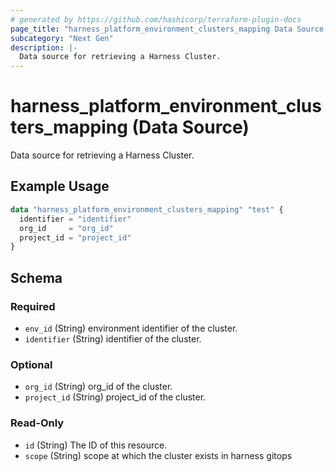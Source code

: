 ```yaml
---
# generated by https://github.com/hashicorp/terraform-plugin-docs
page_title: "harness_platform_environment_clusters_mapping Data Source - terraform-provider-harness"
subcategory: "Next Gen"
description: |-
  Data source for retrieving a Harness Cluster.
---
```


# harness_platform_environment_clusters_mapping (Data Source)

Data source for retrieving a Harness Cluster.

## Example Usage

```terraform
data "harness_platform_environment_clusters_mapping" "test" {
  identifier = "identifier"
  org_id     = "org_id"
  project_id = "project_id"
}
```

<!-- schema generated by tfplugindocs -->
## Schema

### Required

- `env_id` (String) environment identifier of the cluster.
- `identifier` (String) identifier of the cluster.

### Optional

- `org_id` (String) org_id of the cluster.
- `project_id` (String) project_id of the cluster.

### Read-Only

- `id` (String) The ID of this resource.
- `scope` (String) scope at which the cluster exists in harness gitops



